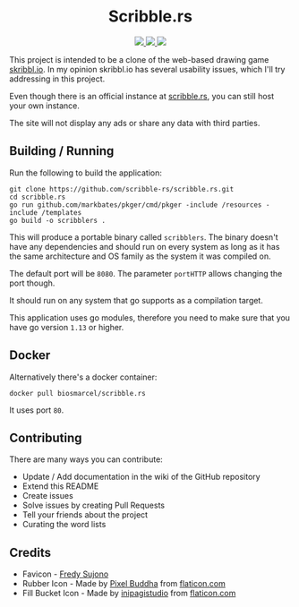 <h1 align="center">Scribble.rs</h1>

<p align="center">
  <a href="https://circleci.com/gh/scribble-rs/scribble.rs">
    <img src="https://circleci.com/gh/scribble-rs/scribble.rs.svg?style=svg">
  </a>
  <a href="https://codecov.io/gh/scribble-rs/scribble.rs">
    <img src="https://codecov.io/gh/scribble-rs/scribble.rs/branch/master/graph/badge.svg">
  </a>
  <a href="https://discord.gg/3sntyCv">
    <img src="https://img.shields.io/discord/693433417395732531.svg?logo=discord">
  </a>
</p>

This project is intended to be a clone of the web-based drawing game
[skribbl.io](https://skribbl.io). In my opinion skribbl.io has several
usability issues, which I'll try addressing in this project.

Even though there is an official instance at
[scribble.rs](http://scribble.rs), you can still host your own instance.

The site will not display any ads or share any data with third parties.

## Building / Running

Run the following to build the application:

```shell
git clone https://github.com/scribble-rs/scribble.rs.git
cd scribble.rs
go run github.com/markbates/pkger/cmd/pkger -include /resources -include /templates
go build -o scribblers .
```

This will produce a portable binary called `scribblers`. The binary doesn't
have any dependencies and should run on every system as long as it has the
same architecture and OS family as the system it was compiled on.

The default port will be `8080`. The parameter `portHTTP` allows changing the
port though.

It should run on any system that go supports as a compilation target.

This application uses go modules, therefore you need to make sure that you
have go version `1.13` or higher.

## Docker

Alternatively there's a docker container:

```shell
docker pull biosmarcel/scribble.rs
```

It uses port `80`.

## Contributing

There are many ways you can contribute:

* Update / Add documentation in the wiki of the GitHub repository
* Extend this README
* Create issues
* Solve issues by creating Pull Requests
* Tell your friends about the project
* Curating the word lists

## Credits

* Favicon - [Fredy Sujono](https://www.iconfinder.com/freud)
* Rubber Icon - Made by [Pixel Buddha](https://www.flaticon.com/authors/pixel-buddha) from [flaticon.com](https://flaticon.com)
* Fill Bucket Icon - Made by [inipagistudio](https://www.flaticon.com/authors/inipagistudio) from [flaticon.com](https://flaticon.com)
